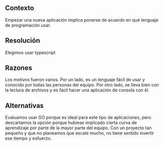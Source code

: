 ## Contexto
Empezar una nueva aplicación implica ponerse de acuerdo en qué lenguaje de programación usar.

## Resolución
Elegimos usar typescript

## Razones
Los motivos fueron varios. Por un lado, es un lenguaje fácil de usar y conocido por todas las personas del equipo. Por otro lado, se lleva bien con la lectura de archivos y es fácil hacer una aplicación de consola con él.

## Alternativas
Evaluamos usar GO porque es ideal para este tipo de aplicaciones, pero descartamos la opción porque hubiese implicado cierta curva de aprendizaje por parte de la mayor parte del equipo. Con un proyecto tan pequeño y que no planeamos que escale mucho, no tiene sentido invertir ese tiempo y esfuerzo.
